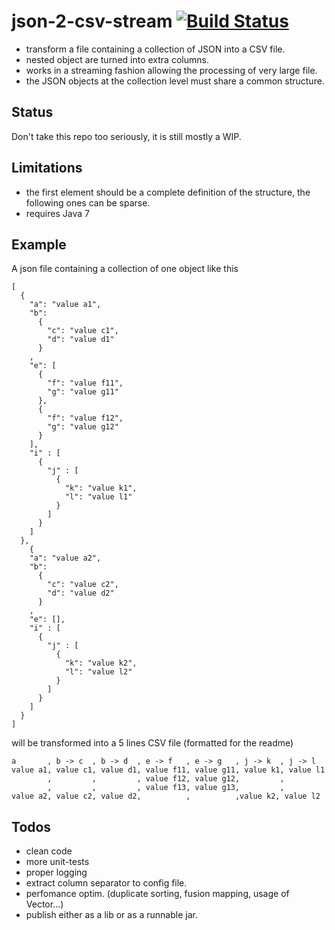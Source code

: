 json-2-csv-stream [![Build Status](https://travis-ci.org/agourlay/json-2-csv-stream.png?branch=master)](https://travis-ci.org/agourlay/json-2-csv-stream)
=========


- transform a file containing a collection of JSON into a CSV file.
- nested object are turned into extra columns.
- works in a streaming fashion allowing the processing of very large file.
- the JSON objects at the collection level must share a common structure. 

## Status

Don't take this repo too seriously, it is still mostly a WIP.

## Limitations

- the first element should be a complete definition of the structure, the following ones can be sparse.
- requires Java 7

## Example

A json file containing a collection of one object like this

```
[ 
  { 
    "a": "value a1",
    "b": 
      {
        "c": "value c1",
        "d": "value d1"
      }
    ,
    "e": [
      {
        "f": "value f11",
        "g": "value g11"
      },
      {
        "f": "value f12",
        "g": "value g12"
      }
    ],
    "i" : [
      {
        "j" : [ 
          {
            "k": "value k1",
            "l": "value l1"
          }
        ]
      }
    ]
  },
    { 
    "a": "value a2",
    "b": 
      {
        "c": "value c2",
        "d": "value d2"
      }
    ,
    "e": [],
    "i" : [
      {
        "j" : [ 
          {
            "k": "value k2",
            "l": "value l2"
          }
        ]
      }
    ]
  }
]
```

will be transformed into a 5 lines CSV file (formatted for the readme)

```
a       , b -> c  , b -> d  , e -> f   , e -> g   , j -> k  , j -> l
value a1, value c1, value d1, value f11, value g11, value k1, value l1
        ,         ,         , value f12, value g12,         ,
        ,         ,         , value f13, value g13,         ,
value a2, value c2, value d2,          ,          ,value k2, value l2

```

## Todos

- clean code
- more unit-tests
- proper logging
- extract column separator to config file.
- perfomance optim. (duplicate sorting, fusion mapping, usage of Vector...)
- publish either as a lib or as a runnable jar.
